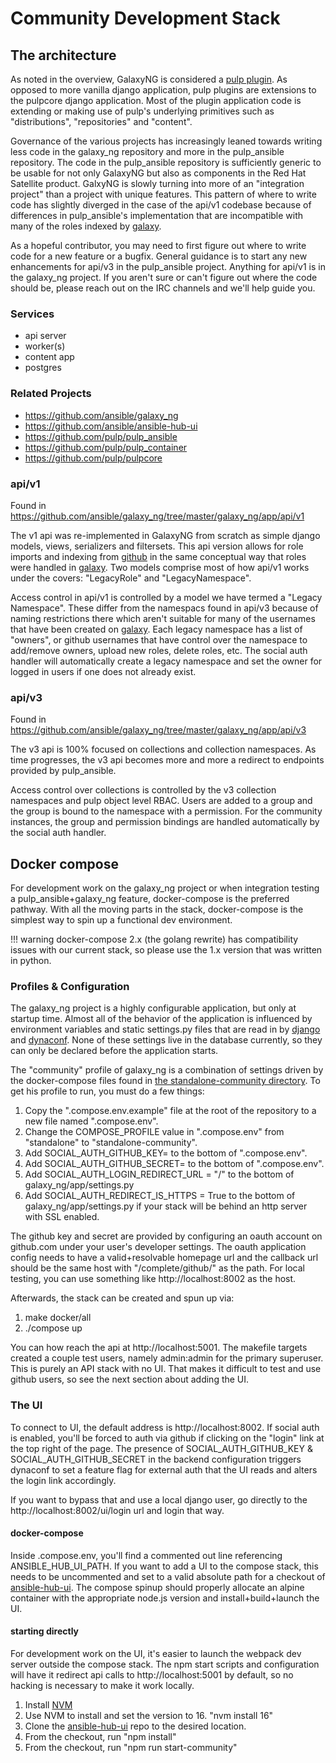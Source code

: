 # Community Development Stack

## The architecture

As noted in the overview, GalaxyNG is considered a [pulp plugin](https://docs.pulpproject.org/pulpcore/plugins/index.html). As opposed to more vanilla django application, pulp plugins are extensions to the pulpcore django application. Most of the plugin application code is extending or making use of pulp's underlying primitives such as "distributions", "repositories" and "content".

Governance of the various projects has increasingly leaned towards writing less code in the galaxy_ng repository and more in the pulp_ansible repository. The code in the pulp_ansible repository is sufficiently generic to be usable for not only GalaxyNG but also as components in the Red Hat Satellite product. GalxyNG is slowly turning into more of an "integration project" than a project with unique features. This pattern of where to write code has slightly diverged in the case of the api/v1 codebase because of differences in pulp_ansible's implementation that are incompatible with many of the roles indexed by [galaxy](https://galaxy.ansible.com).

As a hopeful contributor, you may need to first figure out where to write code for a new feature or a bugfix. General guidance is to start any new enhancements for api/v3 in the pulp_ansible project. Anything for api/v1 is in the galaxy_ng project. If you aren't sure or can't figure out where the code should be, please reach out on the IRC channels and we'll help guide you.


### Services

* api server
* worker(s)
* content app
* postgres


### Related Projects

* https://github.com/ansible/galaxy_ng
* https://github.com/ansible/ansible-hub-ui
* https://github.com/pulp/pulp_ansible
* https://github.com/pulp/pulp_container
* https://github.com/pulp/pulpcore


### api/v1

Found in https://github.com/ansible/galaxy_ng/tree/master/galaxy_ng/app/api/v1

The v1 api was re-implemented in GalaxyNG from scratch as simple django models, views, serializers and filtersets. This api version allows for role imports and indexing from [github](https://github.com) in the same conceptual way that roles were handled in [galaxy](https://galaxy.ansible.com). Two models comprise most of how api/v1 works under the covers: "LegacyRole" and "LegacyNamespace".

Access control in api/v1 is controlled by a model we have termed a "Legacy Namespace". These differ from the namespacs found in api/v3 because of naming restrictions there which aren't suitable for many of the usernames that have been created on [galaxy](https://galaxy.ansible.com). Each legacy namespace has a list of "owners", or github usernames that have control over the namespace to add/remove owners, upload new roles, delete roles, etc. The social auth handler will automatically create a legacy namespace and set the owner for logged in users if one does not already exist.


### api/v3

Found in https://github.com/ansible/galaxy_ng/tree/master/galaxy_ng/app/api/v3

The v3 api is 100% focused on collections and collection namespaces. As time progresses, the v3 api becomes more and more a redirect to endpoints provided by pulp_ansible. 

Access control over collections is controlled by the v3 collection namespaces and pulp object level RBAC. Users are added to a group and the group is bound to the namespace with a permission. For the community instances, the group and permission bindings are handled automatically by the social auth handler.

## Docker compose

For development work on the galaxy_ng project or when integration testing a pulp_ansible+galaxy_ng feature, docker-compose is the preferred pathway. With all the moving parts in the stack, docker-compose is the simplest way to spin up a functional dev environment.

!!! warning
    docker-compose 2.x (the golang rewrite) has compatibility issues with our current stack, so please use the 1.x version that was written in python.

### Profiles & Configuration

The galaxy_ng project is a highly configurable application, but only at startup time. Almost all of the behavior of the application is influenced by environment variables and static settings.py files that are read in by [django](https://www.djangoproject.com/) and [dynaconf](https://www.dynaconf.com/). None of these settings live in the database currently, so they can only be declared before the application starts.

The "community" profile of galaxy_ng is a combination of settings driven by the docker-compose files found in [the standalone-community directory](https://github.com/ansible/galaxy_ng/tree/master/dev/standalone-community). To get his profile to run, you must do a few things:

1. Copy the ".compose.env.example" file at the root of the repository to a new file named ".compose.env".
2. Change the COMPOSE_PROFILE value in ".compose.env" from "standalone" to "standalone-community".
3. Add SOCIAL_AUTH_GITHUB_KEY=<value> to the bottom of ".compose.env".
4. Add SOCIAL_AUTH_GITHUB_SECRET=<value> to the bottom of ".compose.env".
5. Add SOCIAL_AUTH_LOGIN_REDIRECT_URL = "/" to the bottom of galaxy_ng/app/settings.py
6. Add SOCIAL_AUTH_REDIRECT_IS_HTTPS = True to the bottom of galaxy_ng/app/settings.py if your stack will be behind an http server with SSL enabled.

The github key and secret are provided by configuring an oauth account on github.com under your user's developer settings. The oauth application config needs to have a valid+resolvable homepage url and the callback url should be the same host with "/complete/github/" as the path. For local testing, you can use something like http://localhost:8002 as the host.

Afterwards, the stack can be created and spun up via:

1. make docker/all
2. ./compose up


You can how reach the api at http://localhost:5001. The makefile targets created a couple test users, namely admin:admin for the primary superuser. This is purely an API stack with no UI. That makes it difficult to test and use github users, so see the next section about adding the UI.


### The UI

To connect to UI, the default address is http://localhost:8002. If social auth is enabled, you'll be forced to auth via github if clicking on the "login" link at the top right of the page. The presence of SOCIAL_AUTH_GITHUB_KEY & SOCIAL_AUTH_GITHUB_SECRET in the backend configuration triggers dynaconf to set a feature flag for external auth that the UI reads and alters the login link accordingly.

If you want to bypass that and use a local django user, go directly to the http://localhost:8002/ui/login url and login that way.

#### docker-compose
Inside .compose.env, you'll find a commented out line referencing ANSIBLE_HUB_UI_PATH. If you want to add a UI to the compose stack, this needs to be uncommented and set to a valid absolute path for a checkout of [ansible-hub-ui](https://github.com/ansible/ansible-hub-ui). The compose spinup should properly allocate an alpine container with the appropriate node.js version and install+build+launch the UI.

#### starting directly

For development work on the UI, it's easier to launch the webpack dev server outside the compose stack. The npm start scripts and configuration will have it redirect api calls to http://localhost:5001 by default, so no hacking is necessary to make it work locally.

1. Install [NVM](https://github.com/nvm-sh/nvm)
2. Use NVM to install and set the version to 16. "nvm install 16"
3. Clone the [ansible-hub-ui](https://github.com/ansible/ansible-hub-ui) repo to the desired location.
4. From the checkout, run "npm install"
5. From the checkout, run "npm run start-community"
